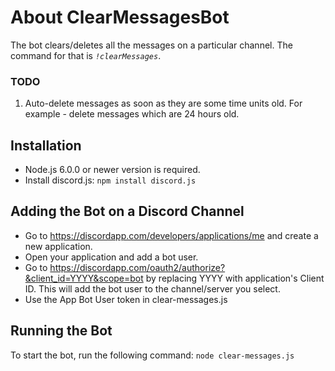 # About ClearMessagesBot
The bot clears/deletes all the messages on a particular channel. The command for that is *`!clearMessages`*.

### TODO
1. Auto-delete messages as soon as they are some time units old. For example - delete messages which are 24 hours old.

## Installation

* Node.js 6.0.0 or newer version is required.
* Install discord.js: `npm install discord.js`

## Adding the Bot on a Discord Channel
* Go to https://discordapp.com/developers/applications/me and create a new application.
* Open your application and add a bot user.
* Go to https://discordapp.com/oauth2/authorize?&client_id=YYYY&scope=bot by replacing YYYY with application's Client ID. This will add the bot user to the channel/server you select.
* Use the App Bot User token in clear-messages.js

## Running the Bot
To start the bot, run the following command: `node clear-messages.js`
